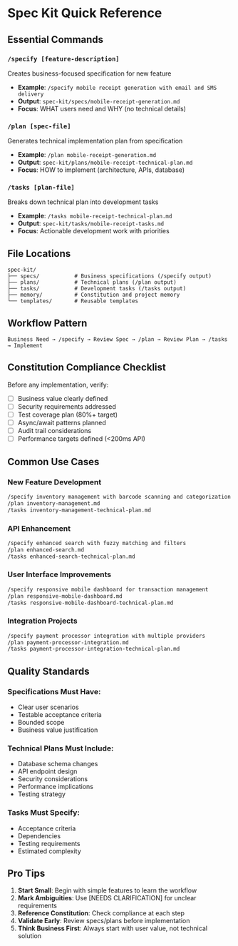 # Spec Kit Quick Reference

## Essential Commands

### `/specify [feature-description]`
Creates business-focused specification for new feature
- **Example**: `/specify mobile receipt generation with email and SMS delivery`
- **Output**: `spec-kit/specs/mobile-receipt-generation.md`
- **Focus**: WHAT users need and WHY (no technical details)

### `/plan [spec-file]`
Generates technical implementation plan from specification
- **Example**: `/plan mobile-receipt-generation.md`  
- **Output**: `spec-kit/plans/mobile-receipt-technical-plan.md`
- **Focus**: HOW to implement (architecture, APIs, database)

### `/tasks [plan-file]`
Breaks down technical plan into development tasks
- **Example**: `/tasks mobile-receipt-technical-plan.md`
- **Output**: `spec-kit/tasks/mobile-receipt-tasks.md`
- **Focus**: Actionable development work with priorities

## File Locations

```
spec-kit/
├── specs/           # Business specifications (/specify output)
├── plans/           # Technical plans (/plan output)  
├── tasks/           # Development tasks (/tasks output)
├── memory/          # Constitution and project memory
└── templates/       # Reusable templates
```

## Workflow Pattern

```
Business Need → /specify → Review Spec → /plan → Review Plan → /tasks → Implement
```

## Constitution Compliance Checklist

Before any implementation, verify:
- [ ] Business value clearly defined
- [ ] Security requirements addressed  
- [ ] Test coverage plan (80%+ target)
- [ ] Async/await patterns planned
- [ ] Audit trail considerations
- [ ] Performance targets defined (<200ms API)

## Common Use Cases

### New Feature Development
```bash
/specify inventory management with barcode scanning and categorization
/plan inventory-management.md
/tasks inventory-management-technical-plan.md
```

### API Enhancement  
```bash
/specify enhanced search with fuzzy matching and filters
/plan enhanced-search.md
/tasks enhanced-search-technical-plan.md
```

### User Interface Improvements
```bash
/specify responsive mobile dashboard for transaction management  
/plan responsive-mobile-dashboard.md
/tasks responsive-mobile-dashboard-technical-plan.md
```

### Integration Projects
```bash
/specify payment processor integration with multiple providers
/plan payment-processor-integration.md
/tasks payment-processor-integration-technical-plan.md
```

## Quality Standards

### Specifications Must Have:
- Clear user scenarios
- Testable acceptance criteria
- Bounded scope
- Business value justification

### Technical Plans Must Include:
- Database schema changes
- API endpoint design
- Security considerations
- Performance implications
- Testing strategy

### Tasks Must Specify:
- Acceptance criteria
- Dependencies
- Testing requirements
- Estimated complexity

## Pro Tips

1. **Start Small**: Begin with simple features to learn the workflow
2. **Mark Ambiguities**: Use [NEEDS CLARIFICATION] for unclear requirements
3. **Reference Constitution**: Check compliance at each step
4. **Validate Early**: Review specs/plans before implementation
5. **Think Business First**: Always start with user value, not technical solution